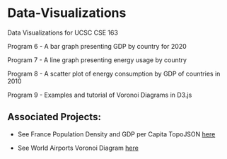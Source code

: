 # Data-Visualizations
Data Visualizations for UCSC CSE 163

Program 6 - A bar graph presenting GDP by country for 2020

Program 7 - A line graph presenting energy usage by country

Program 8 - A scatter plot of energy consumption by GDP of countries in 2010

Program 9 - Examples and tutorial of Voronoi Diagrams in D3.js

## Associated Projects:
- See France Population Density and GDP per Capita TopoJSON [here](https://github.com/jleckron/FranceTopoJson)

- See World Airports Voronoi Diagram [here](https://github.com/jleckron/WorldAirportsVoronoi)
